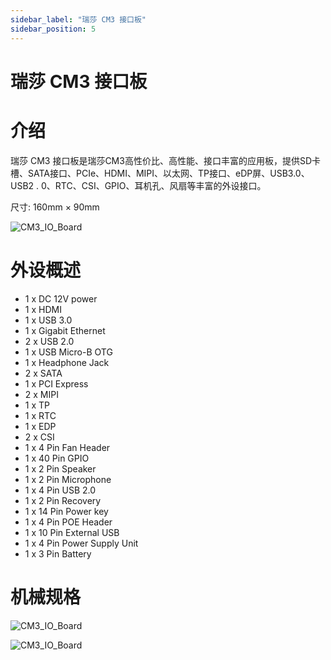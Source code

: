 ```yaml
---
sidebar_label: "瑞莎 CM3 接口板"
sidebar_position: 5
---
```


# 瑞莎 CM3 接口板

# 介绍

瑞莎 CM3 接口板是瑞莎CM3高性价比、高性能、接口丰富的应用板，提供SD卡槽、SATA接口、PCIe、HDMI、MIPI、以太网、TP接口、eDP屏、USB3.0、USB2 . 0、RTC、CSI、GPIO、耳机孔、风扇等丰富的外设接口。

尺寸: 160mm × 90mm

![CM3_IO_Board](/img/accessories/cm3-io-board/cm3-io-board.webp)

# 外设概述

- 1 x DC 12V power
- 1 x HDMI
- 1 x USB 3.0
- 1 x Gigabit Ethernet
- 2 x USB 2.0
- 1 x USB Micro-B OTG
- 1 x Headphone Jack
- 2 x SATA
- 1 x PCI Express
- 2 x MIPI
- 1 x TP
- 1 x RTC
- 1 x EDP
- 2 x CSI
- 1 x 4 Pin Fan Header
- 1 x 40 Pin GPIO
- 1 x 2 Pin Speaker
- 1 x 2 Pin Microphone
- 1 x 4 Pin USB 2.0
- 1 x 2 Pin Recovery
- 1 x 14 Pin Power key
- 1 x 4 Pin POE Header
- 1 x 10 Pin External USB
- 1 x 4 Pin Power Supply Unit
- 1 x 3 Pin Battery

# 机械规格

![CM3_IO_Board](/img/accessories/cm3-io-board/cm3-io-top-specification.webp)

![CM3_IO_Board](/img/accessories/cm3-io-board/cm3-io-bottom-specification.webp)
